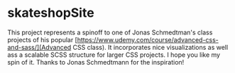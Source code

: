 # skateshopSite
This project represents a spinoff to one of Jonas Schmedtman's class projects of his popular [https://www.udemy.com/course/advanced-css-and-sass/](Advanced CSS class). 
It incorporates nice visualizations as well ass a scalable SCSS structure for larger CSS projects. I hope you like my spin of it. Thanks to Jonas Schmedtmann for the inspiration! 
